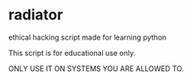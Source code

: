 # radiator

ethical hacking script made for learning python

This script is for educational use only.

ONLY USE IT ON SYSTEMS YOU ARE ALLOWED TO.

